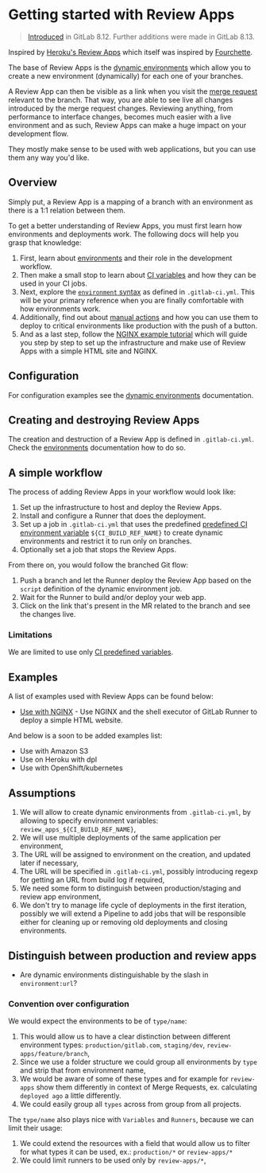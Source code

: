 # Getting started with Review Apps

> [Introduced][ce-21971] in GitLab 8.12. Further additions were made in GitLab 8.13.
>
Inspired by [Heroku's Review Apps][heroku-apps] which itself was inspired by
[Fourchette].

The base of Review Apps is the [dynamic environments] which allow you to create
a new environment (dynamically) for each one of your branches.

A Review App can then be visible as a link when you visit the [merge request]
relevant to the branch. That way, you are able to see live all changes introduced
by the merge request changes. Reviewing anything, from performance to interface
changes, becomes much easier with a live environment and as such, Review Apps
can make a huge impact on your development flow.

They mostly make sense to be used with web applications, but you can use them
any way you'd like.

## Overview

Simply put, a Review App is a mapping of
a branch with an environment as there is a 1:1 relation between them.

To get a better understanding of Review Apps, you must first learn how
environments and deployments work. The following docs will help you grasp that
knowledge:

1. First, learn about [environments][] and their role in the development workflow.
1. Then make a small stop to learn about [CI variables][variables] and how they
   can be used in your CI jobs.
1. Next, explore the [`environment` syntax][yaml-env] as defined in `.gitlab-ci.yml`.
   This will be your primary reference when you are finally comfortable with
   how environments work.
1. Additionally, find out about [manual actions][] and how you can use them to
   deploy to critical environments like production with the push of a button.
1. And as a last step, follow the [NGINX example tutorial][app-nginx] which will
   guide you step by step to set up the infrastructure and make use of
   Review Apps with a simple HTML site and NGINX.

## Configuration

For configuration examples see the [dynamic environments] documentation.

## Creating and destroying Review Apps

The creation and destruction of a Review App is defined in `.gitlab-ci.yml`.
Check the [environments] documentation how to do so.

## A simple workflow

The process of adding Review Apps in your workflow would look like:

1. Set up the infrastructure to host and deploy the Review Apps.
1. Install and configure a Runner that does the deployment.
1. Set up a job in `.gitlab-ci.yml` that uses the predefined
   [predefined CI environment variable][variables] `${CI_BUILD_REF_NAME}` to
   create dynamic environments and restrict it to run only on branches.
1. Optionally set a job that stops the Review Apps.

From there on, you would follow the branched Git flow:

1. Push a branch and let the Runner deploy the Review App based on the `script`
   definition of the dynamic environment job.
1. Wait for the Runner to build and/or deploy your web app.
1. Click on the link that's present in the MR related to the branch and see the
   changes live.

### Limitations

We are limited to use only [CI predefined variables][variables].

## Examples

A list of examples used with Review Apps can be found below:

- [Use with NGINX][app-nginx] - Use NGINX and the shell executor of GitLab Runner
  to deploy a simple HTML website.

And below is a soon to be added examples list:

- Use with Amazon S3
- Use on Heroku with dpl
- Use with OpenShift/kubernetes

## Assumptions

1. We will allow to create dynamic environments from `.gitlab-ci.yml`, by allowing to specify environment variables: `review_apps_${CI_BUILD_REF_NAME}`,
1. We will use multiple deployments of the same application per environment,
1. The URL will be assigned to environment on the creation, and updated later if necessary,
1. The URL will be specified in `.gitlab-ci.yml`, possibly introducing regexp for getting an URL from build log if required,
1. We need some form to distinguish between production/staging and review app environment,
1. We don't try to manage life cycle of deployments in the first iteration, possibly we will extend a Pipeline to add jobs that will be responsible either for cleaning up or removing old deployments and closing environments.

## Distinguish between production and review apps

- Are dynamic environments distinguishable by the slash in `environment:url`?

### Convention over configuration

We would expect the environments to be of `type/name`:

1. This would allow us to have a clear distinction between different environment types: `production/gitlab.com`, `staging/dev`, `review-apps/feature/branch`,
2. Since we use a folder structure we could group all environments by `type` and strip that from environment name,
3. We would be aware of some of these types and for example for `review-apps` show them differently in context of Merge Requests, ex. calculating `deployed ago` a little differently.
3. We could easily group all `types` across from group from all projects.

The `type/name` also plays nice with `Variables` and `Runners`, because we can limit their usage:

1. We could extend the resources with a field that would allow us to filter for what types it can be used, ex.: `production/*` or `review-apps/*`
2. We could limit runners to be used only by `review-apps/*`,

[app-nginx]: nginx_guide.md
[ce-21971]: https://gitlab.com/gitlab-org/gitlab-ce/issues/21971
[dynamic environments]: ../environments.md#dynamic-environments
[environments]: ../environments.md
[fourchette]: https://github.com/rainforestapp/fourchette
[heroku-apps]: https://devcenter.heroku.com/articles/github-integration-review-apps
[manual actions]: ../environments.md#manual-actions
[merge request]: ../../user/project/merge_requests.md
[variables]: ../variables/README.md
[yaml-env]: ../yaml/README.md#environment
